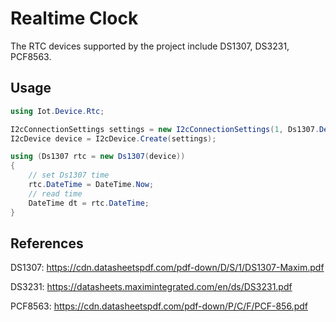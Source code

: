 # Realtime Clock
The RTC devices supported by the project include DS1307, DS3231, PCF8563.

## Usage
```C#
using Iot.Device.Rtc;

I2cConnectionSettings settings = new I2cConnectionSettings(1, Ds1307.DefaultI2cAddress);
I2cDevice device = I2cDevice.Create(settings);

using (Ds1307 rtc = new Ds1307(device))
{
    // set Ds1307 time
    rtc.DateTime = DateTime.Now;
    // read time
    DateTime dt = rtc.DateTime;
}
```

## References
DS1307: https://cdn.datasheetspdf.com/pdf-down/D/S/1/DS1307-Maxim.pdf

DS3231: https://datasheets.maximintegrated.com/en/ds/DS3231.pdf

PCF8563: https://cdn.datasheetspdf.com/pdf-down/P/C/F/PCF-856.pdf
